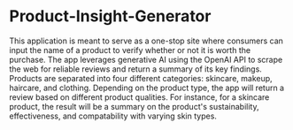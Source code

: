 # Product-Insight-Generator
This application is meant to serve as a one-stop site where consumers can input the name of a product to verify whether or not it is worth the purchase. The app leverages generative AI using the OpenAI API to scrape the web for reliable reviews and return a summary of its key findings. Products are separated into four different categories: skincare, makeup, haircare, and clothing. Depending on the product type, the app will return a review based on different product qualities. For instance, for a skincare product, the result will be a summary on the product's sustainability, effectiveness, and compatability with varying skin types. 
